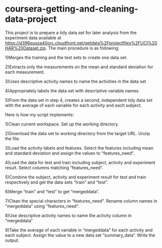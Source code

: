# coursera-getting-and-cleaning-data-project
This project is to prepare a tidy data set for later analysis from the experiment data available at https://d396qusza40orc.cloudfront.net/getdata%2Fprojectfiles%2FUCI%20HAR%20Dataset.zip. The main procedure is as following:

1)Merges the training and the test sets to create one data set.

2)Extracts only the measurements on the mean and standard deviation for each measurement.

3)Uses descriptive activity names to name the activities in the data set

4)Appropriately labels the data set with descriptive variable names.

5)From the data set in step 4, creates a second, independent tidy data set with the average of each variable for each activity and each subject.





Here is how my script implements:

1)Clean current workspace. Set up the working directory.

2)Download the data set to working directory from the target URL. Unzip the file.

3)Load the activity labels and features. Select the features including mean and standard deviation and assign the values to “features_need”.

4)Load the data for test and train including subject, activity and experiment result. Select columns matching “features_need”.

5)Combine the subject, activity and experiment result for test and train respectively and get the data sets “train” and “test”.

6)Merge “train” and “test” to get “mergeddata”.

7)Clean the special characters in “features_need”. Rename column names in “mergeddata” using “features_need”.

8)Use descriptive activity names to name the activity column in “mergeddata”

9)Take the average of each variable in “mergeddata” for each activity and each subject. Assign the value to a new data set “summary_data”. Write the output.
